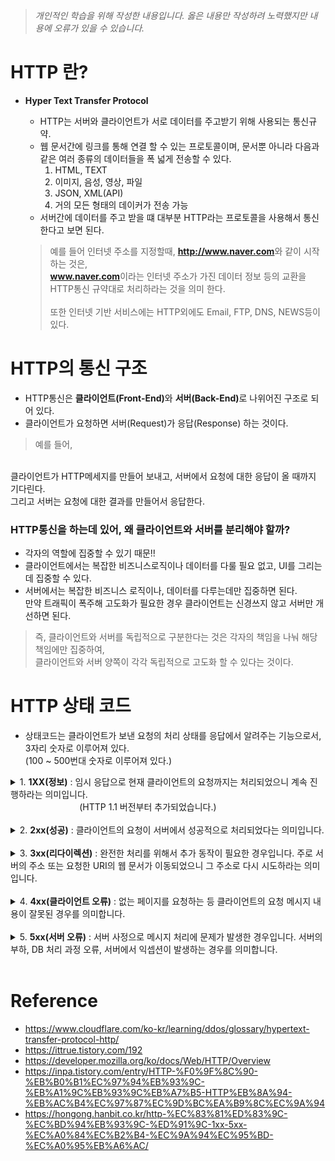 > *개인적인 학습을 위해 작성한 내용입니다. 옳은 내용만 작성하려 노력했지만 내용에 오류가 있을 수 있습니다.*

# HTTP 란?
- **Hyper Text Transfer Protocol**
    - HTTP는 서버와 클라이언트가 서로 데이터를 주고받기 위해 사용되는 통신규약.
    - 웹 문서간에 링크를 통해 연결 할 수 있는 프로토콜이며, 문서뿐 아니라 다음과 같은 여러 종류의 데이터들을 폭 넓게 전송할 수 있다.
        1. HTML, TEXT
        2. 이미지, 음성, 영상, 파일
        3. JSON, XML(API)
        4. 거의 모든 형태의 데이커가 전송 가능
    - 서버간에 데이터를 주고 받을 떄 대부분 HTTP라는 프로토콜을 사용해서 통신한다고 보면 된다.

    > 예를 들어 
        인터넷 주소를 지정할때, <b>http://www.naver.com</b>와 같이 시작하는 것은,<br> <b>www.naver.com</b>이라는 인터넷 주소가 가진 데이터 정보 등의 교환을 HTTP통신 규약대로 처리하라는 것을 의미 한다.
        <br><br>
        또한 인터넷 기반 서비스에는 HTTP외에도 Email, FTP, DNS, NEWS등이 있다.

# HTTP의 통신 구조
- HTTP통신은 <b>클라이언트(Front-End)</b>와 <b>서버(Back-End)</b>로 나위어진 구조로 되어 있다.
- 클라이언트가 요청하면 서버(Request)가 응답(Response) 하는 것이다.

> 예를 들어,
<br>
클라이언트가 HTTP메세지를 만들어 보내고, 서버에서 요청에 대한 응답이 올 때까지 기다린다.
<br>
그리고 서버는 요청에 대한 결과를 만들어서 응답한다.

### HTTP통신을 하는데 있어, 왜 클라이언트와 서버를 분리해야 할까?
- 각자의 역할에 집중할 수 있기 때문!!
- 클라이언트에서는 복잡한 비즈니스로직이나 데이터를 다룰 필요 없고, UI를 그리는데 집중할 수 있다.
- 서버에서는 복잡한 비즈니스 로직이나, 데이터를 다루는데만 집중하면 된다.<br>
    만약 트래픽이 폭주해 고도화가 필요한 경우 클라이언트는 신경쓰지 않고 서버만 개선하면 된다.

> 즉, 클라이언트와 서버를 독립적으로 구분한다는 것은 각자의 책임을 나눠 해당 책임에만 집중하여,<br> 클라이언트와 서버 양쪽이 각각 독립적으로 고도화 할 수 있다는 것이다. 

# HTTP 상태 코드
- 상태코드는 클라이언트가 보낸 요청의 처리 상태를 응답에서 알려주는 기능으로서, 3자리 숫자로 이루어져 있다. <br>(100 ~ 500번대 숫자로 이루어져 있다.)

<details>
<summary>1. <b>1XX(정보)</b> : 임시 응답으로 현재 클라이언트의 요청까지는 처리되었으니 계속 진행하라는 의미입니다.
<br>&nbsp;&nbsp;&nbsp;&nbsp;&nbsp;&nbsp;&nbsp;&nbsp;&nbsp;&nbsp;&nbsp;&nbsp;&nbsp;&nbsp;&nbsp;&nbsp;&nbsp;&nbsp;&nbsp;&nbsp;&nbsp;&nbsp;&nbsp;&nbsp;&nbsp;&nbsp;&nbsp;&nbsp;(HTTP 1.1 버전부터 추가되었습니다.)<br></summary>

|상태 코드|상태 텍스트|한국어 뜻|서버 측면에서의 의미|
|---|---|---|---|
|1xx|Information|정보 제공|<b>클라이언트의 요청을 받았으며, 작업을 계속 진행하고 있다.</b>|
|100|Continue|계속|<b>계속 진행하라.</b>|
|101|Switching Protocols|프로토콜 전환|<b>프로토콜을 전환하라.</b>|
|102|Processing|처리중|<b>(WebDAV) 처리 중이다.</b>|
|103 ~ 199|Unassigned||현재 할당되지 않은 상태 코드입니다.|

</details>

<br>

<details>
<summary>2. <b>2xx(성공)</b> : 클라이언트의 요청이 서버에서 성공적으로 처리되었다는 의미입니다.</summary>

|상태 코드|상태 텍스트|한국어 뜻|서버 측면에서의 의미|
|---|---|---|---|
|2xx|Success|성공|<b>클라이언트가 요청한 동작을 수신하여 이해하였고 승낙하였으며, 성공적으로 처리하였다.</b>|
|**200**|OK|성공|<b>서버가 요청을 성공적으로 처리하였다.</b>|
|**201**|Created|생성됨|<b>요청이 처리되어서 새로운 리소스가 생성되었다.</b>|
|**202**|Accepted|허용됨|<b>요청은 접수하였지만, 처리가 완료되지 않았다.</b>|
|203|Non-Authoritative Information|신뢰할 수 없는 정보|<b>응답 헤더가 오리지널 서버로부터 제공된 것이 아니다.</b>|
|204|No Content|콘텐츠 없음|<b>처리를 성공하였지만, 클라이언트에게 돌려줄 콘텐츠가 없다.</b>|
|205|Reset Content|콘텐츠 재설정|<b>처리를 성공하였고 브라우저의 화면을 리셋하라.</b>|
|206|Partial Content|일부 콘텐츠|<b>콘텐츠의 일부만을 보낸다.</b>|
|207|Multi-Status|다중 상태|<b>(WebDAV) 처리 결과의 스테이터스가 여러 개이다.</b>|
|208 ~ 299|Unassigned||현재 할당되지 않은 상태 코드입니다.|

</details>

<br>

<details>
<summary>3. <b>3xx(리다이렉션)</b> : 완전한 처리를 위해서 추가 동작이 필요한 경우입니다. 주로 서버의 주소 또는 요청한 URI의 웹 문서가 이동되었으니 그 주소로 다시 시도하라는 의미입니다.</summary>

|상태 코드|상태 텍스트|한국어 뜻|서버 측면에서의 의미|
|---|---|---|---|
|3xx|Redirection|리다이렉션|<b>클라이언트는 요청을 마치기 위해 추가 동작을 취해야 한다.</b>|
|300|Multiple Choices|여러 선택항목|<b>선택 항목이 여러 개 있다.</b>|
|**301**|Moved Permanently|영구 이동|<b>지정한 리소스가 새로운 URI로 이동하였다.</b>|
|302|Found|다른 위치 찾음|<b>요청한 리소스를 다른 URI에서 찾았다.</b>|
|**303**|See Other|다른 위치 보기|<b>다른 위치로 요청하라.</b>|
|304|Not Modified|수정되지 않음|<b>마지막 요청 이후 요청한 페이지는 수정되지 않았다.</b>|
|305|Use Proxy|프록시 사용|<b>지정한 리소스에 액세스하려면 프록시를 통해야 한다.</b>|
|306|(Unused)||예전 버전에서 사용하다가 현재는 사용하지 않는 상태 코드입니다.|
|**307**|Temporary Redirect|임시 리다이렉션|<b>임시로 리다이렉션 요청이 필요하다.</b>|
|308 ~ 399|Unassigned||현재 할당되지 않은 상태 코드입니다.|

</details>

<br>

<details>
<summary>4. <b>4xx(클라이언트 오류)</b> : 없는 페이지를 요청하는 등 클라이언트의 요청 메시지 내용이 잘못된 경우를 의미합니다.</summary>

|상태 코드|상태 텍스트|한국어 뜻|서버 측면에서의 의미|
|---|---|---|---|
|4xx|Client Error|클라이언트 오류|<b>클라이언트의 요청에 오류가 있다.</b>|
|**400**|Bad Request|잘못된 요청|<b>요청의 구문이 잘못되었다.</b>|
|**401**|Unauthorized|권한 없음|<b>지정한 리소스에 대한 액세스 권한이 없다.</b>|
|402|Payment Required|결제 필요|<b>지정한 리소스를 액세스하기 위해서는 결제가 필요하다.</b>|
|**403**|Forbidden|금지됨|<b>지정한 리소스에 대한 액세스가 금지되었다.</b>|
|**404**|Not Found|찾을 수 없음|<b>지정한 리소스를 찾을 수 없다.</b>|
|405|Method Not Allowed|허용되지 않은 메소드|<b>요청한 URI가 지정한 메소드를 지원하지 않는다.</b>|
|406|Not Acceptable|수용할 수 없음|<b>클라이언트가 Accept-* 헤더에 지정한 항목에 관해 처리할 수 없다.</b>|
|407|Proxy Authentication Required|프록시 인증 필요|<b>클라이언트는 프록시 서버에 인증이 필요하다.</b>|
|408|Request Timeout|요청 시간초과|<b>요청을 기다리다 서버에서 타임아웃하였다.</b>|
|409|Conflict|충돌|<b>서버가 요청을 수행하는 중에 충돌이 발생하였다.</b>|
|410|Gone|사라짐|<b>지정한 리소스가 이전에는 존재하였지만, 현재는 존재하지 않는다.</b>|
|411|Length Required|길이 필요|<b>요청 헤더에 Content-Length를 지정해야 한다.</b>|
|412|Precondition Failed|사전 조건 실패|<b>If-Match와 같은 조건부 요청에서 지정한 사전 조건이 서버와 맞지 않는다.</b>|
|413|Request Entity Too Large|요청 객체가 너무 큼|<b>요청 메시지가 너무 크다.</b>|
|414|Request-URI Too Large|요청 URI가 너무 긺|<b>요청 URI가 너무 길다.</b>|
|415|Unsupported Media Type|지원되지 않는 미디어 유형|<b>클라이언트가 지정한 미디어 타입을 서버가 지원하지 않는다.</b>|
|416|Range Not Satisfiable|처리할 수 없는 요청 범위|<b>클라이언트가 지정한 리소스의 범위가 서버의 리소스 사이즈와 맞지 않는다.</b>|
|417|Expectation Failed|예상 실패|<b>클라이언트가 지정한 Expect 헤더를 서버가 이해할 수 없다.</b>|
|418 ~ 421|Unassigned||현재 할당되지 않은 상태 코드입니다.|
|422|Unprocessable Entity|처리할 수 없는 엔티티|<b>(WebDAV) 클라이언트가 송신한 XML이 구문은 맞지만, 의미상 오류가 있다.</b>|
|423|Locked|잠김|(WebDAV) 지정한 리소스는 잠겨있다.|
|424|Failed Dependency|의존 관계로 실패|<b>(WebDAV) 다른 작업의 실패로 인해 본 요청도 실패하였다.</b>|
|426|Upgraded Required|업그레이드 필요함|<b>클라이언트의 프로토콜의 업그레이드가 필요하다.</b>|
|428|Precondition Required|사전 조건 필요함|<b>If-Match와 같은 사전조건을 지정하는 헤더가 필요하다.</b>|
|429|Too Many Requests|너무 많은 요청|<b>클라이언트가 주어진 시간 동안 너무 많은 요청을 보냈다.</b>|
|431|Request Header Fields Too Large|너무 큰 헤더|<b>헤더의 길이가 너무 크다.</b>|
|444|Connection Closed Without Response|응답없이 연결 닫음|(NGINX) 응답을 보내지 않고 연결을 종료하였다. <br> 보통 악의적인 요청에 대해서 사용하며 클라이언트에서는 응답을 볼 수 없고 Nginx로그에는 나타납니다.|
|451|Unavailable For Legal Reasons|법적 사유로 불가|법적으로 문제가 있는 리소스를 요청하였다.| 
|452 ~ 499|Unassigned||현재 할당되지 않은 상태 코드입니다.|

</details>

<br>

<details>
<summary>5. <b>5xx(서버 오류)</b> : 서버 사정으로 메시지 처리에 문제가 발생한 경우입니다. 서버의 부하, DB 처리 과정 오류, 서버에서 익셉션이 발생하는 경우를 의미합니다.</summary>

|상태 코드|상태 텍스트|한국어 뜻|서버 측면에서의 의미|
|---|---|---|---|
|5xx|Server Error|서버 오류|<b>클라이언트의 요청은 유효한데 서버가 처리에 실패했다.</b>|
|**500**|Internal Server Error|내부 서버 오류|<b>서버에 에러가 발생하였다.</b>|
|**501**|Not Implemented|구현되지 않음|<b>요청한 URI의 메소드에 대해 서버가 구현하고 있지 않다.</b>|
|**502**|Bad Gateway|불량 게이트웨이|<b>게이트웨이 또는 프록시 역할을 하는 서버가 그 뒷단의 서버로부터 잘못된 응답을 받았다.</b>|
|503|Service Unavailable|서비스 제공불가|<b>현재 서버에서 서비스를 제공할 수 없다.</b>|
|504|Gateway Timeout|게이트웨이 시간초과|<b>게이트웨이 또는 프록시 역할을 하는 서버가 그 뒷단의 서버로부터 응답을 기다리다 타임아웃이 발생하였다.</b>|
|505|HTTP Version Not Supported|HTTP버전 미지원|<b>클라이언트가 요청에 사용한 HTTP버전을 서버가 지원하지 않는다.</b>|
|506|Unassigned||<b>현재 할당되지 않은 상태 코드입니다.</b>|
|507|Insufficient Storage|용량 부족|<b>(WebDAV) 서버에 저장 공간 부족으로 처리에 실패하였다.</b>|
|512 ~ 599|Unassigned||현재 할당되지 않은 상태 코드입니다.|

</details>

<br>

# Reference
* https://www.cloudflare.com/ko-kr/learning/ddos/glossary/hypertext-transfer-protocol-http/
* https://ittrue.tistory.com/192
* https://developer.mozilla.org/ko/docs/Web/HTTP/Overview
* https://inpa.tistory.com/entry/HTTP-%F0%9F%8C%90-%EB%B0%B1%EC%97%94%EB%93%9C-%EB%A1%9C%EB%93%9C%EB%A7%B5-HTTP%EB%8A%94-%EB%AC%B4%EC%97%87%EC%9D%BC%EA%B9%8C%EC%9A%94
* https://hongong.hanbit.co.kr/http-%EC%83%81%ED%83%9C-%EC%BD%94%EB%93%9C-%ED%91%9C-1xx-5xx-%EC%A0%84%EC%B2%B4-%EC%9A%94%EC%95%BD-%EC%A0%95%EB%A6%AC/